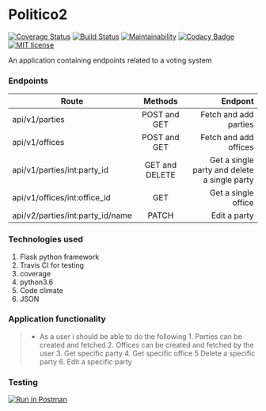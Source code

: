 # Politico2
[![Coverage Status](https://coveralls.io/repos/github/BRIGHTON-ASUMANI/politico2/badge.svg?branch=develop-163671198)](https://coveralls.io/github/BRIGHTON-ASUMANI/politico2?branch=develop-163671198)     [![Build Status](https://travis-ci.com/BRIGHTON-ASUMANI/politico2.svg?branch=develop-163671198)](https://travis-ci.com/BRIGHTON-ASUMANI/politico2)      [![Maintainability](https://api.codeclimate.com/v1/badges/1cf13a9a12a4a3fb21be/maintainability)](https://codeclimate.com/github/BRIGHTON-ASUMANI/politico2/maintainability)
[![Codacy Badge](https://api.codacy.com/project/badge/Grade/d2ff595d97ba4a9b93bce2771ec8561d)](https://www.codacy.com/app/BRIGHTON-ASUMANI/politico2?utm_source=github.com&amp;utm_medium=referral&amp;utm_content=BRIGHTON-ASUMANI/politico2&amp;utm_campaign=Badge_Grade)  [![MIT license](http://img.shields.io/badge/license-MIT-brightgreen.svg)](http://opensource.org/licenses/MIT)      

An application containing endpoints related to a voting system 

### __Endpoints__
| Route   |      Methods      |  Endpont |
|----------|:-------------:|------:|
| api/v1/parties | POST and GET | Fetch and add parties |
| api/v1/offices | POST and GET | Fetch and add offices |
| api/v1/parties/int:party_id |  GET and DELETE  |   Get a single party and delete a single party |
| api/v1/offices/int:office_id |  GET   |   Get a single office |
| api/v2/parties/int:party_id/name | PATCH  | Edit a party |

### __Technologies used__
1. Flask python framework
2. Travis CI for testing
3. coverage
4. python3.6
5. Code climate
6. JSON

### __Application functionality__
> * As a user i should be able to do the following 
    1. Parties can be created and fetched 
    2. Offices can be created and fetched by the user
    3. Get specific party
    4. Get specific office
    5  Delete a specific party
    6. Edit a specific party

### __Testing__
[![Run in Postman](https://run.pstmn.io/button.svg)](https://www.getpostman.com/run-collection/:collection_id)

